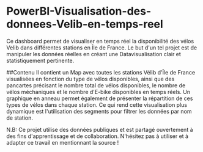 # PowerBI-Visualisation-des-donnees-Velib-en-temps-reel
Ce dashboard permet de visualiser en temps réel la disponibilité des vélos Velib dans différentes stations en Île de France. Le but d'un tel projet est de manipuler les données réelles en créant une Datavisualisation clair et statistiquement pertinente.

##Contenu
Il contient un Map avec toutes les stations Vélib d'Île de France visualisées en fonction du type de vélos disponibles, ainsi que des pancartes précisant le nombre total de vélos disponibles, le nombre de vélos méchaniques et le nombre d'E-bike disponibles en temps réels. Un graphique en anneau permet également de présenter la répartition de ces types de vélos dans chaque station. Ce qui rend cette visualisation plus dynamique est l'utilisation des segments pour filtrer les données par nom de station. 

N.B: Ce projet utilise des données publiques et est partagé ouvertement à des fins d'apprentissage et de collaboration. N'hésitez pas à utiliser et à adapter ce travail en mentionnant la source ! 
